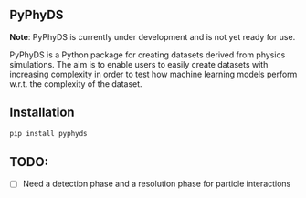 ## PyPhyDS

**Note**: PyPhyDS is currently under development and is not yet ready for use.

PyPhyDS is a Python package for creating datasets derived from physics simulations. The aim is to enable users to easily create datasets with increasing complexity in order to test how machine learning models perform w.r.t. the complexity of the dataset.

## Installation

```bash
pip install pyphyds
```

## TODO:

- [ ] Need a detection phase and a resolution phase for particle interactions
